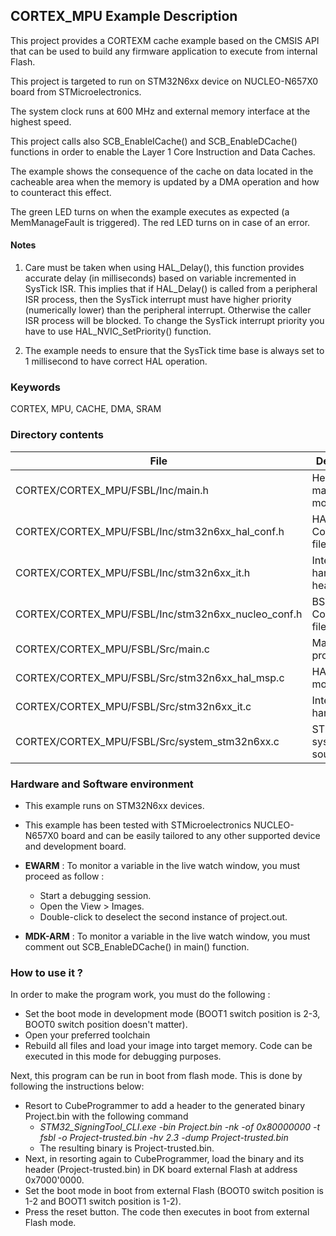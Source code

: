 ## <b>CORTEX_MPU Example Description</b>

This project provides a CORTEXM cache example based on the CMSIS API that can be used
to build any firmware application to execute from internal Flash.

This project is targeted to run on STM32N6xx device on NUCLEO-N657X0 board from STMicroelectronics.

The system clock runs at 600 MHz and external memory interface at the highest speed.

This project calls also SCB_EnableICache() and SCB_EnableDCache() functions in order to enable
the Layer 1 Core Instruction and Data Caches.

The example shows the consequence of the cache on data located in the cacheable area when
the memory is updated by a DMA operation and how to counteract this effect.

The green LED turns on when the example executes as expected (a MemManageFault is triggered).
The red LED turns on in case of an error.

#### <b>Notes</b>

 1. Care must be taken when using HAL_Delay(), this function provides accurate delay (in milliseconds)
    based on variable incremented in SysTick ISR. This implies that if HAL_Delay() is called from
    a peripheral ISR process, then the SysTick interrupt must have higher priority (numerically lower)
    than the peripheral interrupt. Otherwise the caller ISR process will be blocked.
    To change the SysTick interrupt priority you have to use HAL_NVIC_SetPriority() function.

 2. The example needs to ensure that the SysTick time base is always set to 1 millisecond
    to have correct HAL operation.


### <b>Keywords</b>

CORTEX, MPU, CACHE, DMA, SRAM

### <b>Directory contents</b>

File | Description
 --- | ---
  CORTEX/CORTEX_MPU/FSBL/Inc/main.h                   | Header for main.c module
  CORTEX/CORTEX_MPU/FSBL/Inc/stm32n6xx_hal_conf.h     | HAL Configuration file
  CORTEX/CORTEX_MPU/FSBL/Inc/stm32n6xx_it.h           | Interrupt handlers header file
  CORTEX/CORTEX_MPU/FSBL/Inc/stm32n6xx_nucleo_conf.h  | BSP Configuration file
  CORTEX/CORTEX_MPU/FSBL/Src/main.c                   | Main program
  CORTEX/CORTEX_MPU/FSBL/Src/stm32n6xx_hal_msp.c      | HAL MSP module
  CORTEX/CORTEX_MPU/FSBL/Src/stm32n6xx_it.c           | Interrupt handlers
  CORTEX/CORTEX_MPU/FSBL/Src/system_stm32n6xx.c       | STM32N6xx system source file

### <b>Hardware and Software environment</b>

  - This example runs on STM32N6xx devices.

  - This example has been tested with STMicroelectronics NUCLEO-N657X0
    board and can be easily tailored to any other supported device
    and development board.

  - **EWARM** : To monitor a variable in the live watch window, you must proceed as follow :
    - Start a debugging session.
    - Open the View > Images.
    - Double-click to deselect the second instance of project.out.

  - **MDK-ARM** : To monitor a variable in the live watch window, you must comment out SCB_EnableDCache() in main() function.

### <b>How to use it ?</b>

In order to make the program work, you must do the following :

 - Set the boot mode in development mode (BOOT1 switch position is 2-3, BOOT0 switch position doesn't matter).
 - Open your preferred toolchain
 - Rebuild all files and load your image into target memory. Code can be executed in this mode for debugging purposes.

 Next, this program can be run in boot from flash mode. This is done by following the instructions below:

 - Resort to CubeProgrammer to add a header to the generated binary Project.bin with the following command
   - *STM32_SigningTool_CLI.exe -bin Project.bin -nk -of 0x80000000 -t fsbl -o Project-trusted.bin -hv 2.3 -dump Project-trusted.bin*
   - The resulting binary is Project-trusted.bin.
 - Next, in resorting again to CubeProgrammer, load the binary and its header (Project-trusted.bin) in DK board external Flash at address 0x7000'0000.
 - Set the boot mode in boot from external Flash (BOOT0 switch position is 1-2 and BOOT1 switch position is 1-2).
 - Press the reset button. The code then executes in boot from external Flash mode.


